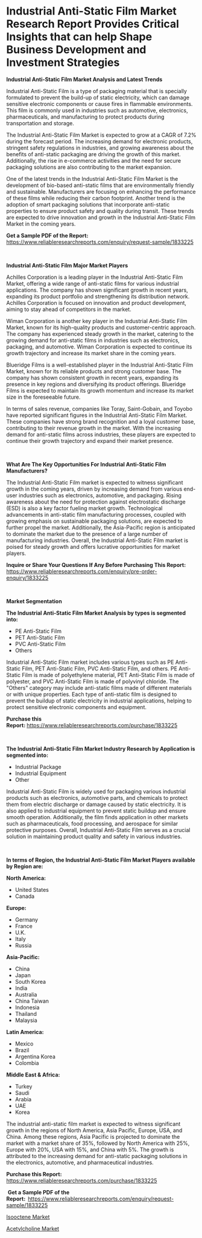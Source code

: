 <p><h1>Industrial Anti-Static Film Market Research Report Provides Critical Insights that can help Shape Business Development and Investment Strategies</h1></p><p><strong>Industrial Anti-Static Film Market Analysis and Latest Trends</strong></p>
<p><p>Industrial Anti-Static Film is a type of packaging material that is specially formulated to prevent the build-up of static electricity, which can damage sensitive electronic components or cause fires in flammable environments. This film is commonly used in industries such as automotive, electronics, pharmaceuticals, and manufacturing to protect products during transportation and storage.</p><p>The Industrial Anti-Static Film Market is expected to grow at a CAGR of 7.2% during the forecast period. The increasing demand for electronic products, stringent safety regulations in industries, and growing awareness about the benefits of anti-static packaging are driving the growth of this market. Additionally, the rise in e-commerce activities and the need for secure packaging solutions are also contributing to the market expansion.</p><p>One of the latest trends in the Industrial Anti-Static Film Market is the development of bio-based anti-static films that are environmentally friendly and sustainable. Manufacturers are focusing on enhancing the performance of these films while reducing their carbon footprint. Another trend is the adoption of smart packaging solutions that incorporate anti-static properties to ensure product safety and quality during transit. These trends are expected to drive innovation and growth in the Industrial Anti-Static Film Market in the coming years.</p></p>
<p><strong>Get a Sample PDF of the Report:&nbsp;</strong> <a href="https://www.reliableresearchreports.com/enquiry/request-sample/1833225">https://www.reliableresearchreports.com/enquiry/request-sample/1833225</a></p>
<p>&nbsp;</p>
<p><strong>Industrial Anti-Static Film Major Market Players</strong></p>
<p><p>Achilles Corporation is a leading player in the Industrial Anti-Static Film Market, offering a wide range of anti-static films for various industrial applications. The company has shown significant growth in recent years, expanding its product portfolio and strengthening its distribution network. Achilles Corporation is focused on innovation and product development, aiming to stay ahead of competitors in the market.</p><p>Wiman Corporation is another key player in the Industrial Anti-Static Film Market, known for its high-quality products and customer-centric approach. The company has experienced steady growth in the market, catering to the growing demand for anti-static films in industries such as electronics, packaging, and automotive. Wiman Corporation is expected to continue its growth trajectory and increase its market share in the coming years.</p><p>Blueridge Films is a well-established player in the Industrial Anti-Static Film Market, known for its reliable products and strong customer base. The company has shown consistent growth in recent years, expanding its presence in key regions and diversifying its product offerings. Blueridge Films is expected to maintain its growth momentum and increase its market size in the foreseeable future.</p><p>In terms of sales revenue, companies like Toray, Saint-Gobain, and Toyobo have reported significant figures in the Industrial Anti-Static Film Market. These companies have strong brand recognition and a loyal customer base, contributing to their revenue growth in the market. With the increasing demand for anti-static films across industries, these players are expected to continue their growth trajectory and expand their market presence.</p></p>
<p>&nbsp;</p>
<p><strong>What Are The Key Opportunities For Industrial Anti-Static Film Manufacturers?</strong></p>
<p><p>The Industrial Anti-Static Film market is expected to witness significant growth in the coming years, driven by increasing demand from various end-user industries such as electronics, automotive, and packaging. Rising awareness about the need for protection against electrostatic discharge (ESD) is also a key factor fueling market growth. Technological advancements in anti-static film manufacturing processes, coupled with growing emphasis on sustainable packaging solutions, are expected to further propel the market. Additionally, the Asia-Pacific region is anticipated to dominate the market due to the presence of a large number of manufacturing industries. Overall, the Industrial Anti-Static Film market is poised for steady growth and offers lucrative opportunities for market players.</p></p>
<p><strong>Inquire or Share Your Questions If Any Before Purchasing This Report:</strong> <a href="https://www.reliableresearchreports.com/enquiry/pre-order-enquiry/1833225">https://www.reliableresearchreports.com/enquiry/pre-order-enquiry/1833225</a></p>
<p>&nbsp;</p>
<p><strong>Market Segmentation</strong></p>
<p><strong>The Industrial Anti-Static Film Market Analysis by types is segmented into:</strong></p>
<p><ul><li>PE Anti-Static Film</li><li>PET Anti-Static Film</li><li>PVC Anti-Static Film</li><li>Others</li></ul></p>
<p><p>Industrial Anti-Static Film market includes various types such as PE Anti-Static Film, PET Anti-Static Film, PVC Anti-Static Film, and others. PE Anti-Static Film is made of polyethylene material, PET Anti-Static Film is made of polyester, and PVC Anti-Static Film is made of polyvinyl chloride. The "Others" category may include anti-static films made of different materials or with unique properties. Each type of anti-static film is designed to prevent the buildup of static electricity in industrial applications, helping to protect sensitive electronic components and equipment.</p></p>
<p><strong>Purchase this Report:&nbsp;</strong><a href="https://www.reliableresearchreports.com/purchase/1833225">https://www.reliableresearchreports.com/purchase/1833225</a></p>
<p>&nbsp;</p>
<p><strong>The Industrial Anti-Static Film Market Industry Research by Application is segmented into:</strong></p>
<p><ul><li>Industrial Package</li><li>Industrial Equipment</li><li>Other</li></ul></p>
<p><p>Industrial Anti-Static Film is widely used for packaging various industrial products such as electronics, automotive parts, and chemicals to protect them from electric discharge or damage caused by static electricity. It is also applied to industrial equipment to prevent static buildup and ensure smooth operation. Additionally, the film finds application in other markets such as pharmaceuticals, food processing, and aerospace for similar protective purposes. Overall, Industrial Anti-Static Film serves as a crucial solution in maintaining product quality and safety in various industries.</p></p>
<p>&nbsp;</p>
<p><strong>In terms of Region, the Industrial Anti-Static Film Market Players available by Region are:</strong></p>
<p>
    <p> <strong> North America: </strong>
        <ul>
            <li>United States</li>
            <li>Canada</li>
        </ul>
        </p> 
    <p> <strong> Europe: </strong>
        <ul>
            <li>Germany</li>
            <li>France</li>
            <li>U.K.</li>
            <li>Italy</li>
            <li>Russia</li>
        </ul>
        </p> 
    <p> <strong> Asia-Pacific: </strong>
        <ul>
            <li>China</li>
            <li>Japan</li>
            <li>South Korea</li>
            <li>India</li>
            <li>Australia</li>
            <li>China Taiwan</li>
            <li>Indonesia</li>
            <li>Thailand</li>
            <li>Malaysia</li>
        </ul>
        </p> 
    <p> <strong> Latin America: </strong>
        <ul>
            <li>Mexico</li>
            <li>Brazil</li>
            <li>Argentina Korea</li>
            <li>Colombia</li>
        </ul>
        </p> 
    <p> <strong> Middle East & Africa: </strong>
        <ul>
            <li>Turkey</li>
            <li>Saudi</li>
            <li>Arabia</li>
            <li>UAE</li>
            <li>Korea</li>
        </ul>
    </p>
    </p>
<p><p>The industrial anti-static film market is expected to witness significant growth in the regions of North America, Asia Pacific, Europe, USA, and China. Among these regions, Asia Pacific is projected to dominate the market with a market share of 35%, followed by North America with 25%, Europe with 20%, USA with 15%, and China with 5%. The growth is attributed to the increasing demand for anti-static packaging solutions in the electronics, automotive, and pharmaceutical industries.</p></p>
<p><strong>Purchase this Report: </strong><a href="https://www.reliableresearchreports.com/purchase/1833225">https://www.reliableresearchreports.com/purchase/1833225</a></p>
<p>&nbsp;<strong>Get a Sample PDF of the Report:&nbsp;&nbsp;</strong><a href="https://www.reliableresearchreports.com/enquiry/request-sample/1833225">https://www.reliableresearchreports.com/enquiry/request-sample/1833225</a></p>
<p><strong></strong></p>
<p><p><a href="https://issuu.com/reportprime-2/docs/isooctene-market-size-2030.pptx">Isooctene Market</a></p><p><a href="https://issuu.com/reportprime-2/docs/acetylcholine-market-size-2030.pptx">Acetylcholine Market</a></p></p>